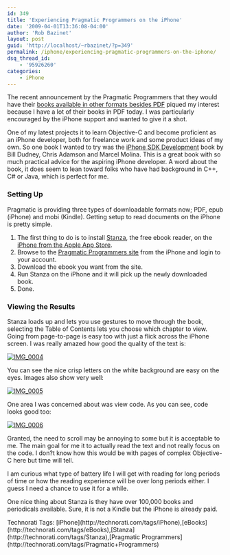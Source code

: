 ```yaml
---
id: 349
title: 'Experiencing Pragmatic Programmers on the iPhone'
date: '2009-04-01T13:36:08-04:00'
author: 'Rob Bazinet'
layout: post
guid: 'http://localhost/~rbazinet/?p=349'
permalink: /iphone/experiencing-pragmatic-programmers-on-the-iphone/
dsq_thread_id:
    - '95926260'
categories:
    - iPhone
---
```


The recent announcement by the Pragmatic Programmers that they would have their [books available in other formats besides PDF](http://www.pragprog.com/frequently-asked-questions/ebooks) piqued my interest because I have a lot of their books in PDF today. I was particularly encouraged by the iPhone support and wanted to give it a shot.

One of my latest projects it to learn Objective-C and become proficient as an iPhone developer, both for freelance work and some product ideas of my own. So one book I wanted to try was the [iPhone SDK Development](http://www.pragprog.com/titles/amiphd/iphone-sdk-development) book by Bill Dudney, Chris Adamson and Marcel Molina. This is a great book with so much practical advice for the aspiring iPhone developer. A word about the book, it does seem to lean toward folks who have had background in C++, C# or Java, which is perfect for me.

### Setting Up

Pragmatic is providing three types of downloadable formats now; PDF, epub (iPhone) and mobi (Kindle). Getting setup to read documents on the iPhone is pretty simple.

1. The first thing to do is to install [Stanza](http://www.lexcycle.com/), the free ebook reader, on the [iPhone from the Apple App Store](http://phobos.apple.com/WebObjects/MZStore.woa/wa/viewSoftware?id=284956128&mt=8).
2. Browse to the [Pragmatic Programmers site](http://pragprog.com/) from the iPhone and login to your account.
3. Download the ebook you want from the site.
4. Run Stanza on the iPhone and it will pick up the newly downloaded book.
5. Done.
 
### Viewing the Results

Stanza loads up and lets you use gestures to move through the book, selecting the Table of Contents lets you choose which chapter to view. Going from page-to-page is easy too with just a flick across the iPhone screen. I was really amazed how good the quality of the text is:

[![IMG_0004](https://accidentaltechnologist.com/files/media/image/WindowsLiveWriter/ExperiencingPragmaticProgrammersontheiPh_A6C9/IMG_0004_thumb.png "IMG_0004")](https://accidentaltechnologist.com/files/media/image/WindowsLiveWriter/ExperiencingPragmaticProgrammersontheiPh_A6C9/IMG_0004.png)

You can see the nice crisp letters on the white background are easy on the eyes. Images also show very well:

[![IMG_0005](https://accidentaltechnologist.com/files/media/image/WindowsLiveWriter/ExperiencingPragmaticProgrammersontheiPh_A6C9/IMG_0005_thumb.png "IMG_0005")](https://accidentaltechnologist.com/files/media/image/WindowsLiveWriter/ExperiencingPragmaticProgrammersontheiPh_A6C9/IMG_0005.png)

One area I was concerned about was view code. As you can see, code looks good too:

[![IMG_0006](https://accidentaltechnologist.com/files/media/image/WindowsLiveWriter/ExperiencingPragmaticProgrammersontheiPh_A6C9/IMG_0006_thumb.png "IMG_0006")](https://accidentaltechnologist.com/files/media/image/WindowsLiveWriter/ExperiencingPragmaticProgrammersontheiPh_A6C9/IMG_0006.png)

Granted, the need to scroll may be annoying to some but it is acceptable to me. The main goal for me it to actually read the text and not really focus on the code. I don?t know how this would be with pages of complex Objective-C here but time will tell.

I am curious what type of battery life I will get with reading for long periods of time or how the reading experience will be over long periods either. I guess I need a chance to use it for a while.

One nice thing about Stanza is they have over 100,000 books and periodicals available. Sure, it is not a Kindle but the iPhone is already paid.

<div class="wlWriterEditableSmartContent" id="scid:0767317B-992E-4b12-91E0-4F059A8CECA8:eb7c03cb-ced2-437b-b449-931234396668" style="padding-right: 0px; display: inline; padding-left: 0px; float: none; padding-bottom: 0px; margin: 0px; padding-top: 0px">Technorati Tags: [iPhone](http://technorati.com/tags/iPhone),[eBooks](http://technorati.com/tags/eBooks),[Stanza](http://technorati.com/tags/Stanza),[Pragmatic Programmers](http://technorati.com/tags/Pragmatic+Programmers)</div>
